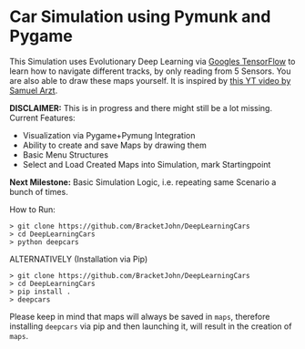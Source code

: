 # Car Simulation using Pymunk and Pygame

This Simulation uses Evolutionary Deep Learning via [Googles TensorFlow](https://github.com/tensorflow/tensorflow) to learn how to navigate different tracks, by only reading from 5 Sensors. You are also able to draw these maps yourself. It is inspired by [this YT video by Samuel Arzt](https://www.youtube.com/watch?v=Aut32pR5PQA).

__DISCLAIMER:__ This is in progress and there might still be a lot missing. Current Features:
* Visualization via Pygame+Pymung Integration
* Ability to create and save Maps by drawing them
* Basic Menu Structures
* Select and Load Created Maps into Simulation, mark Startingpoint

__Next Milestone:__ Basic Simulation Logic, i.e. repeating same Scenario a bunch of times.

How to Run:
```
> git clone https://github.com/BracketJohn/DeepLearningCars
> cd DeepLearningCars
> python deepcars
```

ALTERNATIVELY (Installation via Pip)

```
> git clone https://github.com/BracketJohn/DeepLearningCars
> cd DeepLearningCars
> pip install .
> deepcars
```

Please keep in mind that maps will always be saved in `maps`, therefore installing `deepcars` via pip and then launching it, will result in the creation of `maps`.